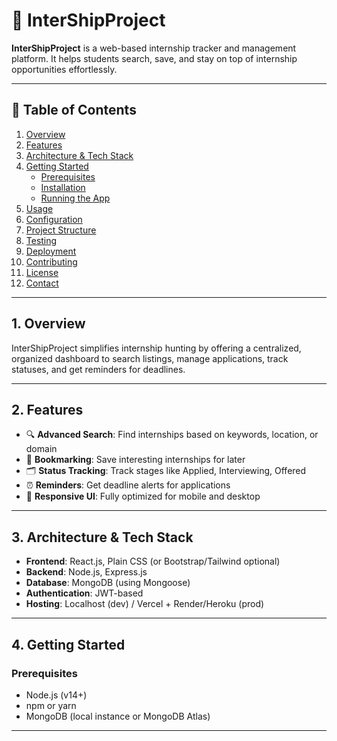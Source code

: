 # 🚀 InterShipProject

**InterShipProject** is a web-based internship tracker and management platform. It helps students search, save, and stay on top of internship opportunities effortlessly.

---

## 🧭 Table of Contents

1. [Overview](#overview)  
2. [Features](#features)  
3. [Architecture & Tech Stack](#architecture--tech-stack)  
4. [Getting Started](#getting-started)  
   - [Prerequisites](#prerequisites)  
   - [Installation](#installation)  
   - [Running the App](#running-the-app)  
5. [Usage](#usage)  
6. [Configuration](#configuration)  
7. [Project Structure](#project-structure)  
8. [Testing](#testing)  
9. [Deployment](#deployment)  
10. [Contributing](#contributing)  
11. [License](#license)  
12. [Contact](#contact)

---

## 1. Overview

InterShipProject simplifies internship hunting by offering a centralized, organized dashboard to search listings, manage applications, track statuses, and get reminders for deadlines.

---

## 2. Features

- 🔍 **Advanced Search**: Find internships based on keywords, location, or domain  
- 📌 **Bookmarking**: Save interesting internships for later  
- 🗂️ **Status Tracking**: Track stages like Applied, Interviewing, Offered  
- ⏰ **Reminders**: Get deadline alerts for applications  
- 📱 **Responsive UI**: Fully optimized for mobile and desktop  

---

## 3. Architecture & Tech Stack

- **Frontend**: React.js, Plain CSS (or Bootstrap/Tailwind optional)
- **Backend**: Node.js, Express.js  
- **Database**: MongoDB (using Mongoose)  
- **Authentication**: JWT-based  
- **Hosting**: Localhost (dev) / Vercel + Render/Heroku (prod)

---

## 4. Getting Started

### Prerequisites

- Node.js (v14+)  
- npm or yarn  
- MongoDB (local instance or MongoDB Atlas)

---

